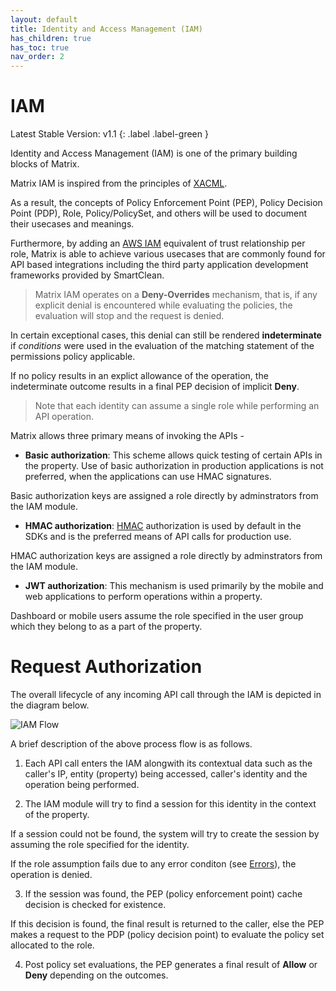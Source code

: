 ```yaml
---
layout: default
title: Identity and Access Management (IAM)
has_children: true
has_toc: true
nav_order: 2
---
```


# IAM
Latest Stable Version:
v1.1
{: .label .label-green }

Identity and Access Management (IAM) is one of the primary building blocks of Matrix.

Matrix IAM is inspired from the principles of [XACML](https://www.oasis-open.org/committees/tc_home.php?wg_abbrev=xacml).

As a result, the concepts of Policy Enforcement Point (PEP), Policy Decision Point (PDP), Role, Policy/PolicySet, and others will be used to document their usecases and meanings.

Furthermore, by adding an [AWS IAM](https://docs.aws.amazon.com/IAM/latest/UserGuide/id_roles_terms-and-concepts.html) equivalent of trust relationship per role, Matrix is able to achieve various usecases that are commonly found for API based integrations including the third party application development frameworks provided by SmartClean.

> Matrix IAM operates on a **Deny-Overrides** mechanism, that is, if any explicit denial is encountered while evaluating the policies, the evaluation will stop and the request is denied.

In certain exceptional cases, this denial can still be rendered **indeterminate** if *conditions* were used in the evaluation of the matching statement of the permissions policy applicable.

If no policy results in an explict allowance of the operation, the indeterminate outcome results in a final PEP decision of implicit **Deny**.

> Note that each identity can assume a single role while performing an API operation.

Matrix allows three primary means of invoking the APIs -

- **Basic authorization**: This scheme allows quick testing of certain APIs in the property. Use of basic authorization in production applications is not preferred, when the applications can use HMAC signatures.

Basic authorization keys are assigned a role directly by adminstrators from the IAM module.

- **HMAC authorization**: [HMAC](https://www.rfc-editor.org/info/rfc2104) authorization is used by default in the SDKs and is the preferred means of API calls for production use.

HMAC authorization keys are assigned a role directly by adminstrators from the IAM module.

- **JWT authorization**: This mechanism is used primarily by the mobile and web applications to perform operations within a property.

Dashboard or mobile users assume the role specified in the user group which they belong to as a part of the property.

# Request Authorization
The overall lifecycle of any incoming API call through the IAM is depicted in the diagram below.

![IAM Flow](https://www.smartclean.io/matrix/images/iam/IAM-Flow-V1.jpeg)

A brief description of the above process flow is as follows.

1. Each API call enters the IAM alongwith its contextual data such as the caller's IP, entity (property) being accessed, caller's identity and the operation being performed.

2. The IAM module will try to find a session for this identity in the context of the property.

If a session could not be found, the system will try to create the session by assuming the role specified for the identity.

If the role assumption fails due to any error conditon (see [Errors](/iamErrors.html)), the operation is denied.

3. If the session was found, the PEP (policy enforcement point) cache decision is checked for existence.

If this decision is found, the final result is returned to the caller, else the PEP makes a request to the PDP (policy decision point) to evaluate the policy set allocated to the role.

4. Post policy set evaluations, the PEP generates a final result of **Allow** or **Deny** depending on the outcomes.
